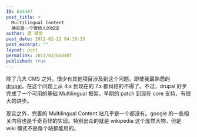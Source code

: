```yaml
---
ID: 644487
post_title: >
  Multilingual Content
  确实是一个很烦人的设定
author: 南 靖男
post_date: 2011-02-22 04:19:35
post_excerpt: ""
layout: post
permalink: 2011/02/644487
published: true
---
```

<p>除了几大 CMS 之外，很少有其他项目涉及到这个问题。即使我最熟悉的 <a title="Managing multilingual content" href="http://drupal.org/node/133997" target="_blank">drupal</a>，在这个问题上从 4.x 到现在的 7.x 都纠结的不得了。不过，drupal 好歹完成了一个可用的基础 Multilingual 框架，早期的 patch 到现在 core 支持，有很大的进步。

现实之外，完善的 Multilingual Content 站几乎是一个都没有。google 的一些相关内容也是千奇百怪的实现。特别出众的就是 wikipedia 这个庞然大物，但是 wiki 模式不是每个站都能用的。</p>